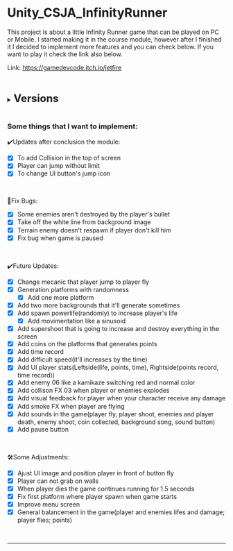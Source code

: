 # Unity_CSJA_InfinityRunner

This project is about a little Infinity Runner game that can be played on PC or Mobile. I started making it in the course module, however after I finished it I decided to implement more features and you can check below. If you want to play it check the link also below.

Link: https://gamedevcode.itch.io/jetfire

<br>
<br>

<details>
    <summary><strong><font size = "5">Versions</font></strong></summary>

    2️⃣v2.1.3
    ♻️English text on readme updated


    2️⃣v2.1.2
    ♻️Repository refactored


    2️⃣v2.1.1
    🐛Fix bug in background
    ♻️.gitignore


    2️⃣v2.1.0
    ✔️Loading Visual
    ✔️Add fullscreen button
    ✔️Performance game improved(MaxTextureSize 1024 and ForceFastCompressor)
    🐛Fix bug, coins weren't saved


    2️⃣v2.0.0 - 🏆Released
    ✔️Improve menu screen
    🛠️Some ajusts
    🛠️Ajust in shoot speed when difficulty increase
    🛠️General balancement in the game
    🐛Fix bug when game is paused


    1️⃣v1.9.0
    ✔️Add in general sounds in the game.
    ✔️Add button and interface pause
    🐛Fix enemy terrain death
    🛠️Fix first platform where player spawn when game starts
    ♻️Some code refactored like fix double audio when player hurts, block controls when player die, set the platform A always as first and others little stuffs.


    1️⃣v1.8.0
    ♻️BGParallax old was removed.
    ✔️Add difficult speed(it'll increases by the time). It's configured as 15% the increase for each transition of scenario.
    ✔️Terrain enemy doesn't respawn if player don't kill him


    1️⃣v1.7.0
    ♻️Readme refactored
    ✔️Add two(three) more backgrounds that it'll generate in sometimes(parallax effect code was re-created)


    1️⃣v1.6.0
    ♻️Readme refactored
    ✔️Add coins on the platforms that generates points
    ✔️Add time record
    ✔️Add UI player stats(Leftside(life, points, time), Rightside(points record, time record))


    1️⃣v1.5.0
    ✔️Add supershoot that is going to increase and destroy everything in the screen


    1️⃣v1.4.0
    ✔️Platform being randomly generated
    ✔️One more platform added


    1️⃣v1.3.0
    ♻️Readme refactored
    ✔️Add visual feedback for player when your character receive any damage
    ✔️Add smoke FX when player are flying
    ✔️Add enemy 06 like a kamikaze switching red and normal color
    ✔️Add spawn powerlife(randomly) to increase player's life
        ✔️Add movimentation like a sinusoid


    1️⃣v1.2.0
    ✔️Add collison FX 03 when player or enemies explodes
    🚧Add enemy 06 like a kamikaze switching red and normal color
    🚧Add visual feedback for player when your character receive any damage

    🛠️When player dies the game continues running for 1.5 seconds
    🚧General balancement in the game


    1️⃣v1.1.1
    🐛Readme Fixed


    1️⃣v1.1.0
    ✔️Change mecanic that player jump to player fly
    🚧Add enemy 06 like a kamikaze switching red and normal color

    🐛Some enemies aren't destroyed by the player's bullet
    🐛Take off the white line from background image

    🛠️Ajust UI image and position player in front of button fly
    🛠️Player can not grab on walls
    🚧General balancement in the game


    1️⃣v1.0.0
    ✔️Collision added in the top of screen
    ✔️Player can jump without limit
    ✔️UI icon button's jump changed


    0️⃣v0.0.0
    ✔️Repository created
    ✔️Game created, initial of project: player, parallax scenario, 2 enemies, fly button and shoot button, just first step about creation project.

</details>

<br>

### Some things that I want to implement:

✔️Updates after conclusion the module:

- [x] To add Collision in the top of screen
- [x] Player can jump without limit
- [x] To change UI button's jump icon

<br>

🐛Fix Bugs:<br>

- [x] Some enemies aren't destroyed by the player's bullet
- [x] Take off the white line from background image
- [x] Terrain enemy doesn't respawn if player don't kill him
- [x] Fix bug when game is paused

<br>

✔️Future Updates:<br>

- [x] Change mecanic that player jump to player fly
- [x] Generation platforms with randomness
  - [x] Add one more platform
- [x] Add two more backgrounds that it'll generate sometimes
- [x] Add spawn powerlife(randomly) to increase player's life
  - [x] Add movimentation like a sinusoid
- [x] Add supershoot that is going to increase and destroy everything in the screen
- [x] Add coins on the platforms that generates points
- [x] Add time record
- [x] Add difficult speed(it'll increases by the time)
- [x] Add UI player stats(Leftside(life, points, time), Rightside(points record, time record))
- [x] Add enemy 06 like a kamikaze switching red and normal color
- [x] Add collison FX 03 when player or enemies explodes
- [x] Add visual feedback for player when your character receive any damage
- [x] Add smoke FX when player are flying
- [x] Add sounds in the game(player fly, player shoot, enemies and player death, enemy shoot, coin collected, background song, sound button)
- [x] Add pause button

<br>

🛠️Some Adjustments:<br>

- [x] Ajust UI image and position player in front of button fly
- [x] Player can not grab on walls
- [x] When player dies the game continues running for 1.5 seconds
- [x] Fix first platform where player spawn when game starts
- [x] Improve menu screen
- [x] General balancement in the game(player and enemies lifes and damage; player flies; points)

<br>

---
